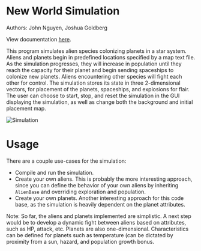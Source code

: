 # New World Simulation

Authors: John Nguyen, Joshua Goldberg

View documentation [here](https://goldbergdata.github.io/newWorldSimulation/). 

This program simulates alien species colonizing planets in a star system. Aliens and planets begin in predefined locations specified by a map text file. As the simulation progresses, they will increase in population until they reach the capacity for their planet and begin sending spaceships to colonize new planets. Aliens encountering other species will fight each other for control. The simulation stores its state in three 2-dimensional vectors, for placement of the planets, spaceships, and explosions for flair. The user can choose to start, stop, and reset the simulation in the GUI displaying the simulation, as well as change both the background and initial placement map.

![Simulation](docs/newWorldSim.gif)

# Usage

There are a couple use-cases for the simulation:

- Compile and run the simulation.
- Create your own aliens. This is probably the more interesting approach, since you can define the behavior of your own aliens by inheriting `AlienBase` and overriding exploration and population.
- Create your own planets. Another interesting approach for this code base, as the simulation is heavily dependent on the planet attributes.

Note: So far, the aliens and planets implemented are simplistic. A next step would be to develop a dynamic fight between aliens based on attributes, such as HP, attack, etc. Planets are also one-dimensional. Characteristics can be defined for planets such as temperature (can be dictated by proximity from a sun, hazard, and population growth bonus.
